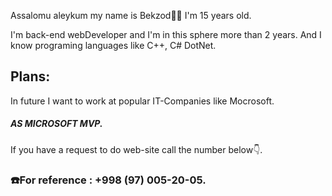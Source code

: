 <p>Assalomu aleykum my name is Bekzod🧑‍💻 I'm 15 years old.</p>
<p>I'm back-end webDeveloper and I'm in this sphere more than 2 years. And I know programing languages like C++, C# DotNet.</p>
<p><h2>Plans:</h2> In future I want to work at popular IT-Companies like Mocrosoft. <h5>AS MICROSOFT MVP. </h5></p>
<p>If you have a request to do web-site call the number below👇.</h3>
<h3>☎️For reference : +998 (97) 005-20-05.</h3>

<!---
bekzod28072009/bekzod28072009 is a ✨ special ✨ repository because its `README.md` (this file) appears on your GitHub profile.
You can click the Preview link to take a look at your changes.
--->
